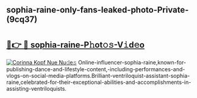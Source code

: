 ## sophia-raine-only-fans​-leaked-photo​-Private-(9cq37)


# <h2><a href="https://mediaupload.pro?title=sophia-raine&ref=git">🔗👉 🔴 sophia-raine-P𝚑ot𝚘𝚜-V𝚒d𝚎o</a></h2>

[![Corinna Kopf Nue Nu𝚍e𝚜](https://i.imgur.com/0qMVB7G.gif)](https://mediaupload.pro?title=sophia-raine&ref=git)
Online-influencer-sophia-raine,known-for-publishing-dance-and-lifestyle-content,-including-performances-and-vlogs-on-social-media-platforms.Brilliant-ventriloquist-assistant-sophia-raine,celebrated-for-their-exceptional-abilities-and-accomplishments-in-assisting-ventriloquists.  